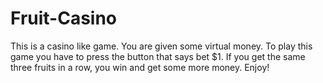 # Fruit-Casino
This is a casino like game. You are given some virtual money. To play this game you have to press the button that says bet $1. If you get the same three fruits in a row, you win and get some more money.
Enjoy!
